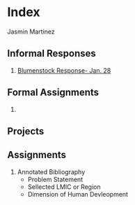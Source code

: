 # Index 

Jasmin Martinez 

## Informal Responses

1. [Blumenstock Response- Jan. 28](https://github.com/jrmartinez01/workshop3/blob/master/bluemenstock.md)

## Formal Assignments 

1. 

## Projects 

## Assignments

 1. Annotated Bibliography 
    - Problem Statement 
    - Sellected LMIC or Region 
    - Dimension of Human Devleopment 
